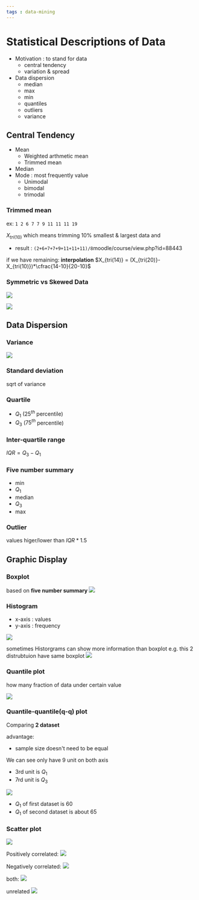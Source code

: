 ```yaml
---
tags : data-mining
---
```


# Statistical Descriptions of Data
* Motivation : to stand for data
	* central tendency
	* variation & spread
* Data dispersion
	* median
	* max
	* min
	* quantiles
	* outliers
	* variance

## Central Tendency
* Mean
	* Weighted arthmetic mean
	* Trimmed mean
* Median
* Mode :  most frequently value
	* Unimodal
	* bimodal
	* trimodal

### Trimmed mean
ex: `1 2 6 7 7 9 11 11 11 19`

$X_{tri(10)}$ which means trimming 10% smallest & largest data and
* result : `(2+6+7+7+9+11+11+11)/8`moodle/course/view.php?id=88443

if we have remaining: **interpolation**
$X_{tri(14)} = (X_{tri(20)}-X_{tri(10)})*\cfrac{14-10}{20-10}$

### Symmetric vs Skewed Data
![](https://i.imgur.com/4g9lN2y.png)

![](https://i.imgur.com/294QVUG.png)

## Data Dispersion
### Variance 
![](https://i.imgur.com/3bMrFIC.png)


### Standard deviation
sqrt of variance


### Quartile
* $Q_1$ ($25^{th}$ percentile)
* $Q_3$ ($75^{th}$ percentile)

### Inter-quartile range
$IQR=Q_3 - Q_1$

### Five number summary
* min
* $Q_1$
* median
* $Q_3$
* max


### Outlier
values higer/lower than $IQR*1.5$


## Graphic Display

### Boxplot
based on **five number summary**
![](https://i.imgur.com/OOKBgww.png)


### Histogram
* x-axis : values
* y-axis : frequency

![](https://i.imgur.com/4NhJdmo.png)

sometimes Historgrams can show more information than boxplot
e.g. this 2 distrubtuion have same boxplot
![](https://i.imgur.com/8paRLwP.png)


### Quantile plot
how many fraction of data under certain value

![](https://i.imgur.com/CZpYhcd.png)

### Quantile-quantile(q-q) plot
Comparing **2 dataset**

advantage:
* sample size doesn't need to be equal

We can see only have 9 unit on both axis
* 3rd unit is $Q_1$
* 7rd unit is $Q_3$

![](https://i.imgur.com/N6QIRGk.png)
* $Q_1$ of first dataset is 60
* $Q_1$ of second dataset is about 65

### Scatter plot
![](https://i.imgur.com/bGMqzbi.png)

Positively correlated:
![](https://i.imgur.com/rUsGuSb.png)

Negatively correlated:
![](https://i.imgur.com/KnAY7yr.png)

both:
![](https://i.imgur.com/vt6nuPs.png)

unrelated
![](https://i.imgur.com/8COwlNK.png)
